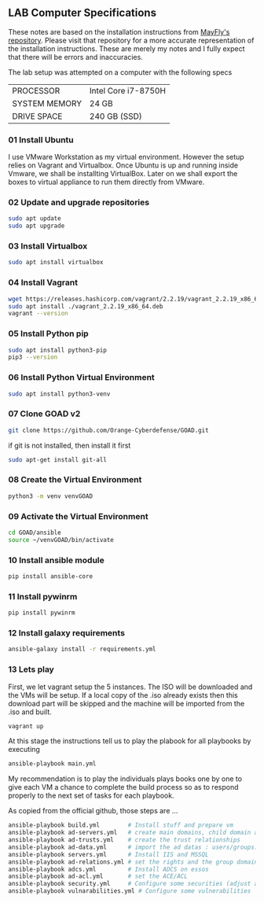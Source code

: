 ## LAB Computer Specifications


These notes are based on the installation instructions from [MayFly's repository](https://github.com/mayfly277). Please visit that repository for a more accurate representation of the installation instructions. These are merely my notes and I fully expect that there will be errors and inaccuracies.

The lab setup was attempted on a computer with the following specs

|      |       |
| ----------- | ----------- |
| PROCESSOR  | Intel Core i7-8750H  |
| SYSTEM MEMORY  | 24 GB |
| DRIVE SPACE  | 240 GB (SSD)|



### 01 Install Ubuntu

I use VMware Workstation as my virtual environment. However the setup relies on Vagrant and Virtualbox. Once Ubuntu is up and running inside Vmware, we shall be installting VirtualBox. Later on we shall export the boxes to virtual appliance to run them directly from VMware.

### 02 Update and upgrade repositories
```bash
sudo apt update
sudo apt upgrade
```

### 03 Install Virtualbox 
```bash
sudo apt install virtualbox
```

### 04 Install Vagrant
```bash
wget https://releases.hashicorp.com/vagrant/2.2.19/vagrant_2.2.19_x86_64.deb
sudo apt install ./vagrant_2.2.19_x86_64.deb
vagrant --version
```

### 05 Install Python pip
```bash
sudo apt install python3-pip
pip3 --version
```

### 06 Install Python Virtual Environment 
```bash
sudo apt install python3-venv
```

### 07 Clone  GOAD v2 
```bash
git clone https://github.com/Orange-Cyberdefense/GOAD.git
```

if git is not installed, then install it first

```bash
sudo apt-get install git-all
```

### 08 Create the Virtual Environment
```bash
python3 -m venv venvGOAD
```

### 09 Activate the Virtual Environment
```bash
cd GOAD/ansible
source ~/venvGOAD/bin/activate
```

### 10 Install ansible module
```bash
pip install ansible-core
```

### 11 Install pywinrm
```bash
pip install pywinrm
```

### 12 Install galaxy requirements
```bash
ansible-galaxy install -r requirements.yml
```


### 13 Lets play

First, we let vagrant setup the 5 instances. The ISO will be downloaded and the VMs will be setup. If   a local copy of the .iso already exists then this download part will be skipped and the machine will be imported from the .iso and built.

```bash
vagrant up
```

At this stage the instructions tell us to play the plabook for all playbooks by executing

```bash
ansible-playbook main.yml
```

My recommendation is to play the individuals plays books one by one to give each VM a chance to complete the build process so as to respond properly to the next set of tasks for each playbook.

As copied from the official github, those steps are ...

```bash
ansible-playbook build.yml        # Install stuff and prepare vm
ansible-playbook ad-servers.yml   # create main domains, child domain and enroll servers
ansible-playbook ad-trusts.yml    # create the trust relationships
ansible-playbook ad-data.yml      # import the ad datas : users/groups...
ansible-playbook servers.yml      # Install IIS and MSSQL
ansible-playbook ad-relations.yml # set the rights and the group domains relations
ansible-playbook adcs.yml         # Install ADCS on essos
ansible-playbook ad-acl.yml       # set the ACE/ACL
ansible-playbook security.yml     # Configure some securities (adjust av enable/disable)
ansible-playbook vulnarabilities.yml # Configure some vulnerabilities
```

